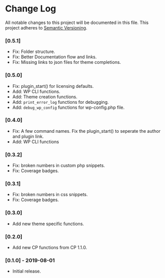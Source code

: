 # Change Log

All notable changes to this project will be documented in this file. This project adheres to [Semantic Versioning](http://semver.org/spec/v2.0.0.html).

### [0.5.1]
- Fix: Folder structure.
- Fix: Better Documentation flow and links.
- Fix: Missing links to json files for theme completions.

### [0.5.0]
- Fix: plugin_start() for licensing defaults.
- Add: WP CLI functions.
- Add: Theme creation functions.
- Add: `print_error_log` functions for debugging.
- Add: `debug_wp_config` functions for wp-config.php file.

### [0.4.0]
- Fix: A few command names. Fix the plugin_start() to seperate the author and plugin link.
- Add: WP CLI functions

### [0.3.2]
- Fix: broken numbers in custom php snippets.
- Fix: Coverage badges.

### [0.3.1]
- Fix: broken numbers in css snippets.
- Fix: Coverage badges.

### [0.3.0]
- Add new theme specific functions.

### [0.2.0]
- Add new CP functions from CP 1.1.0.

### [0.1.0] - 2019-08-01
- Initial release.
